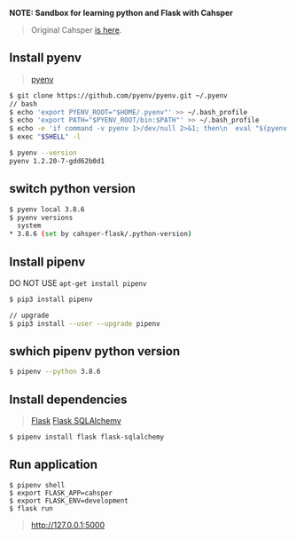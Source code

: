 **NOTE: Sandbox for learning python and Flask with Cahsper**

> Original Cahsper [is here](https://github.com/YoshinoriN/cahsper).

## Install pyenv

> [pyenv](https://github.com/pyenv/pyenv)

```sh
$ git clone https://github.com/pyenv/pyenv.git ~/.pyenv
// bash
$ echo 'export PYENV_ROOT="$HOME/.pyenv"' >> ~/.bash_profile
$ echo 'export PATH="$PYENV_ROOT/bin:$PATH"' >> ~/.bash_profile
$ echo -e 'if command -v pyenv 1>/dev/null 2>&1; then\n  eval "$(pyenv init -)"\nfi' >> ~/.bash_profile
$ exec "$SHELL" -l

$ pyenv --version
pyenv 1.2.20-7-gdd62b0d1
```

## switch python version

```sh
$ pyenv local 3.8.6
$ pyenv versions
  system
* 3.8.6 (set by cahsper-flask/.python-version)
```

## Install pipenv

DO NOT USE `apt-get install pipenv`

```sh
$ pip3 install pipenv

// upgrade
$ pip3 install --user --upgrade pipenv
```

## swhich pipenv python version

```sh
$ pipenv --python 3.8.6
```

## Install dependencies

> [Flask](https://flask.palletsprojects.com/en/1.1.x/)
> [Flask SQLAlchemy](https://flask-sqlalchemy.palletsprojects.com/en/2.x/)

```sh
$ pipenv install flask flask-sqlalchemy
```

## Run application

```
$ pipenv shell
$ export FLASK_APP=cahsper
$ export FLASK_ENV=development
$ flask run
```

> http://127.0.0.1:5000
